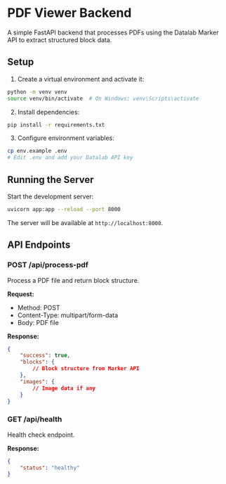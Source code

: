 # PDF Viewer Backend

A simple FastAPI backend that processes PDFs using the Datalab Marker API to extract structured block data.

## Setup

1. Create a virtual environment and activate it:
```bash
python -m venv venv
source venv/bin/activate  # On Windows: venv\Scripts\activate
```

2. Install dependencies:
```bash
pip install -r requirements.txt
```

3. Configure environment variables:
```bash
cp env.example .env
# Edit .env and add your Datalab API key
```

## Running the Server

Start the development server:
```bash
uvicorn app:app --reload --port 8000
```

The server will be available at `http://localhost:8000`.

## API Endpoints

### POST /api/process-pdf
Process a PDF file and return block structure.

**Request:**
- Method: POST
- Content-Type: multipart/form-data
- Body: PDF file

**Response:**
```json
{
    "success": true,
    "blocks": {
        // Block structure from Marker API
    },
    "images": {
        // Image data if any
    }
}
```

### GET /api/health
Health check endpoint.

**Response:**
```json
{
    "status": "healthy"
}
```
